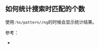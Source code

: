 
## 如何统计搜索时匹配的个数

使用`:%s/pattern//ng`的时候会显示统计结果。

参考：

- [](https://vi.stackexchange.com/questions/93/is-there-a-way-to-count-the-number-of-occurrences-of-a-word-in-a-file)
